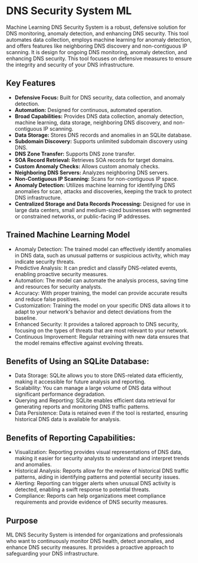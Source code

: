 # DNS Security System ML

Machine Learning DNS Security System is a robust, defensive solution for DNS monitoring, anomaly detection, and enhancing DNS security. This tool automates data collection, employs machine learning for anomaly detection, and offers features like neighboring DNS discovery and non-contiguous IP scanning. It is design for ongoing DNS monitoring, anomaly detection, and enhancing DNS security. This tool focuses on defensive measures to ensure the integrity and security of your DNS infrastructure.

## Key Features

- **Defensive Focus:** Built for DNS security, data collection, and anomaly detection.
- **Automation:** Designed for continuous, automated operation.
- **Broad Capabilities:** Provides DNS data collection, anomaly detection, machine learning, data storage, neighboring DNS discovery, and non-contiguous IP scanning.
- **Data Storage:** Stores DNS records and anomalies in an SQLite database.
- **Subdomain Discovery:** Supports unlimited subdomain discovery using DNS.
- **DNS Zone Transfer:** Supports DNS zone transfer.
- **SOA Record Retrieval:** Retrieves SOA records for target domains.
- **Custom Anomaly Checks:** Allows custom anomaly checks.
- **Neighboring DNS Servers:** Analyzes neighboring DNS servers.
- **Non-Contiguous IP Scanning:** Scans for non-contiguous IP space.
- **Anomaly Detection:** Utilizes machine learning for identifying DNS anomalies for scan, attacks and discoveries, keeping the track to protect DNS infrastructure.
- **Centralized Storage and Data Records Processing:** Designed for use in large data centers, small and medium-sized businesses with segmented or constrained networks, or public-facing IP addresses.

## Trained Machine Learning Model
- Anomaly Detection: The trained model can effectively identify anomalies in DNS data, such as unusual patterns or suspicious activity, which may indicate security threats.
- Predictive Analysis: It can predict and classify DNS-related events, enabling proactive security measures.
- Automation: The model can automate the analysis process, saving time and resources for security analysts.
- Accuracy: With proper training, the model can provide accurate results and reduce false positives.
- Customization: Training the model on your specific DNS data allows it to adapt to your network's behavior and detect deviations from the baseline.
- Enhanced Security: It provides a tailored approach to DNS security, focusing on the types of threats that are most relevant to your network.
- Continuous Improvement: Regular retraining with new data ensures that the model remains effective against evolving threats.

## Benefits of Using an SQLite Database:

- Data Storage: SQLite allows you to store DNS-related data efficiently, making it accessible for future analysis and reporting.
- Scalability: You can manage a large volume of DNS data without significant performance degradation.
- Querying and Reporting: SQLite enables efficient data retrieval for generating reports and monitoring DNS traffic patterns.
- Data Persistence: Data is retained even if the tool is restarted, ensuring historical DNS data is available for analysis.

## Benefits of Reporting Capabilities:

- Visualization: Reporting provides visual representations of DNS data, making it easier for security analysts to understand and interpret trends and anomalies.
- Historical Analysis: Reports allow for the review of historical DNS traffic patterns, aiding in identifying patterns and potential security issues.
- Alerting: Reporting can trigger alerts when unusual DNS activity is detected, enabling a swift response to potential threats.
- Compliance: Reports can help organizations meet compliance requirements and provide evidence of DNS security measures.


## Purpose

ML DNS Security System is intended for organizations and professionals who want to continuously monitor DNS health, detect anomalies, and enhance DNS security measures. It provides a proactive approach to safeguarding your DNS infrastructure.
